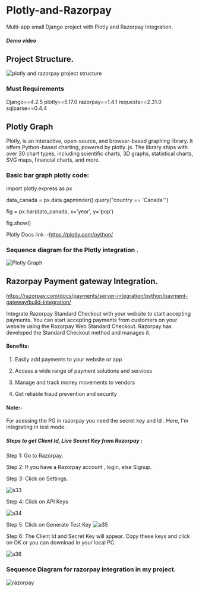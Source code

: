 # Plotly-and-Razorpay
Multi-app small Django project with Plotly and Razorpay Integration.
#####  Demo video 
## Project Structure.

![plotly and razorpay project structure](https://github.com/krsatyam99/Plotly-and-Razorpay/assets/103446420/67f4d108-e1bf-4bc3-b3b8-dc33fa785c41)


### Must Requirements
Django==4.2.5
plotly==5.17.0
razorpay==1.4.1
requests==2.31.0
sqlparse==0.4.4


## Plotly Graph 
Plotly, is an interactive, open-source, and browser-based graphing library. It offers Python-based charting, powered by plotly. js. The library ships with over 30 chart types, including scientific charts, 3D graphs, statistical charts, SVG maps, financial charts, and more. 
### Basic bar graph plotly code:
import plotly.express as px 

data_canada = px.data.gapminder().query("country == 'Canada'")


fig = px.bar(data_canada, x='year', y='pop')

fig.show()

Plotly  Docs link :-https://plotly.com/python/

### Sequence diagram for the  Plotly integration .
![Plotly Graph](https://github.com/krsatyam99/Plotly-and-Razorpay/assets/103446420/20150294-357b-443c-8585-e7a066e87ed5)



## Razorpay Payment gateway Integration.
https://razorpay.com/docs/payments/server-integration/python/payment-gateway/build-integration/

Integrate Razorpay Standard Checkout with your website to start accepting payments. You can start accepting payments from customers on your website using the Razorpay Web Standard Checkout. Razorpay has developed the Standard Checkout method and manages it.
#### Benefits:
1. Easily add payments to your website or app
2. Access a wide range of payment solutions and services

3. Manage and track money movements to vendors
4. Get reliable fraud prevention and security

 


#### Note:- 
For acessing the PG in razorpay you need the secret key and Id .
Here, I'm integrating in test mode.
##### Steps to get Client Id, Live Secret Key from Razorpay :
Step 1: Go to Razorpay.

Step 2: If you have a Razorpay account , login, else Signup.

Step 3: Click on Settings.
  
![a33](https://github.com/krsatyam99/Plotly-and-Razorpay/assets/103446420/256baf0a-531e-4d5b-8392-2696e88f0e57)

Step 4: Click on API Keys


![a34](https://github.com/krsatyam99/Plotly-and-Razorpay/assets/103446420/01122554-c747-444c-b7e8-3214477b43bd)

Step 5: Click on Generate Test Key
![a35](https://github.com/krsatyam99/Plotly-and-Razorpay/assets/103446420/aebf5465-3ea1-4e51-bd09-3a3990c1432e)

Step 6: The Client Id and Secret Key will appear. Copy these keys and click on OK or you can download in your local PC.

![a36](https://github.com/krsatyam99/Plotly-and-Razorpay/assets/103446420/4e34bac7-5e7d-4a37-8bdc-146e178a966b)

### Sequence Diagram for razorpay integration in my project.

![razorpay](https://github.com/krsatyam99/Plotly-and-Razorpay/assets/103446420/5e84c91b-2135-4533-b44d-6dc13f61b305)
